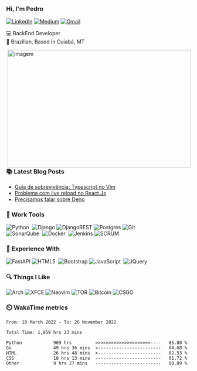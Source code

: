 ### Hi, I'm Pedro 

[![LinkedIn](https://img.shields.io/badge/pedrofonsecaa-%230077B5.svg?style=for-the-badge&logo=linkedin&logoColor=white)](https://www.linkedin.com/in/pedrofonsecaa/)
[![Medium](https://img.shields.io/badge/peidrao-12100E?style=for-the-badge&logo=medium&logoColor=white)](https://medium.com/@peidrao)
[![Gmail](https://img.shields.io/badge/contatopedrorn-D14836?style=for-the-badge&logo=gmail&logoColor=white)](mailto:contatopedrorn@gmail.com)

💻 BackEnd Developer <br />
🏡 Brazilian, Based in Cuiabá, MT 


<img align="right" alt="imagem" src="https://github.com/peidrao/peidrao/blob/main/test.png?raw=true" width="500" height="320" />
  
### :books: Latest Blog Posts

- [Guia de sobrevivência: Typescript no Vim](https://medium.com/@peidrao/guia-de-sobreviv%C3%AAncia-typescript-no-vim-81d514b9abaf)
- [Problema com live reload no React.Js](https://medium.com/@peidrao/problema-com-live-reload-no-react-js-aa083c608f2a)
- [Precisamos falar sobre Deno](https://medium.com/@peidrao/precisamos-falar-sobre-deno-e4ff31ba013f)
  
  
### :wrench: Work Tools

![Python](https://img.shields.io/badge/PYTHON-3776AB.svg?&style=flat&logo=python&logoColor=white)&nbsp;
![Django](https://img.shields.io/badge/DJANGO-%23092E20.svg?style=flat&logo=django&logoColor=white)
![DjangoREST](https://img.shields.io/badge/DJANGO-REST-ff1709?style=flat&logo=django&logoColor=white)
![Postgres](https://img.shields.io/badge/POSTGRES-%23316192.svg?&style=flat&logo=postgresql&logoColor=white)
![Git](https://img.shields.io/badge/GIT-%23F05033.svg?&style=flat&logo=git&logoColor=white)&nbsp;\
![SonarQube](https://img.shields.io/badge/SONARQUBE-4E9BCD.svg?&style=flat&logo=sonarqube&logoColor=white)&nbsp;
![Docker](https://img.shields.io/badge/DOCKER-2496ED.svg?&style=flat&logo=docker&logoColor=white)&nbsp;
![Jenkins](https://img.shields.io/badge/JENKIS-%232C5263.svg?style=flat&logo=jenkins&logoColor=white)
![SCRUM](https://img.shields.io/badge/SCRUM-6DB33F.svg?&style=flat&logo=ddd&logoColor=white)&nbsp;

### :rocket: Experience With

![FastAPI](https://img.shields.io/badge/FastAPI-005571?style=flat&logo=fastapi)
![HTML5](https://img.shields.io/badge/HTML5-E34F26.svg?&style=flat&logo=html5&logoColor=white)&nbsp;
![Bootstrap](https://img.shields.io/badge/BOOTSTRAP-%23563D7C.svg?style=flat&logo=bootstrap&logoColor=white)
![JavaScript](https://img.shields.io/badge/JAVASCRIPT-323330.svg?&style=flat&logo=javascript&logoColor=%23F7DF1E)&nbsp;
![JQuery](https://img.shields.io/badge/JQUERY-0769AD.svg?&style=flat&logo=jquery&logoColor=white)&nbsp;

### :mag: Things I Like
![Arch](https://img.shields.io/badge/ARCH%20LINUX-1793D1?logo=arch-linux&logoColor=fff&style=flat)
![XFCE](https://img.shields.io/badge/XFCE-%232284F2.svg?style=flat&logo=xfce&logoColor=white)
![Neovim](https://img.shields.io/badge/NEOVIM-%2357A143.svg?&style=flat&logo=neovim&logoColor=white)
![TOR](https://img.shields.io/badge/TOR-%237E4798.svg?style=flat&logo=tor-project&logoColor=white)
![Bitcoin](https://img.shields.io/badge/BITCOIN-0769AD.svg?&style=flat&logo=bitcoin&logoColor=black)
![CSGO](https://img.shields.io/badge/CSGO-0769AD.svg?&style=flat&logo=counterstrike&logoColor=black)&nbsp;

### :timer_clock: WakaTime metrics 

<!--START_SECTION:waka-->

```text
From: 10 March 2022 - To: 26 November 2022

Total Time: 1,059 hrs 23 mins

Python            909 hrs         >>>>>>>>>>>>>>>>>>>>>----   85.80 %
Go                49 hrs 36 mins  >------------------------   04.68 %
HTML              26 hrs 48 mins  >------------------------   02.53 %
CSS               18 hrs 13 mins  -------------------------   01.72 %
Other             9 hrs 27 mins   -------------------------   00.89 %
```

<!--END_SECTION:waka-->
